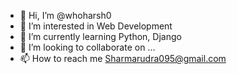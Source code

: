 - 👋 Hi, I’m @whoharsh0
- 👀 I’m interested in Web Development
- 🌱 I’m currently learning Python, Django
- 💞️ I’m looking to collaborate on ...
- 📫 How to reach me Sharmarudra095@gmail.com

<!---
whoharsh0/whoharsh0 is a ✨ special ✨ repository because its `README.md` (this file) appears on your GitHub profile.
You can click the Preview link to take a look at your changes.
--->
